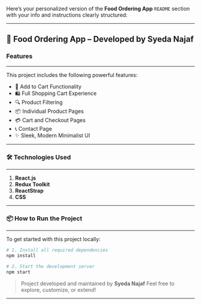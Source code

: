 Here’s your personalized version of the **Food Ordering App** `README` section with your info and instructions clearly structured:

---

## 🍔 Food Ordering App – Developed by Syeda Najaf

### Features

---

This project includes the following powerful features:

* 🛒 Add to Cart Functionality
* 🛍️ Full Shopping Cart Experience
* 🔍 Product Filtering
* 📦 Individual Product Pages
* 💳 Cart and Checkout Pages
* 📞 Contact Page
* ✨ Sleek, Modern Minimalist UI

---

### 🛠 Technologies Used

---

1. **React.js**
2. **Redux Toolkit**
3. **ReactStrap**
4. **CSS**

---

### 📦 How to Run the Project

---

To get started with this project locally:

```bash
# 1. Install all required dependencies
npm install

# 2. Start the development server
npm start
```

> Project developed and maintained by **Syeda Najaf**
>  Feel free to explore, customize, or extend!

---


